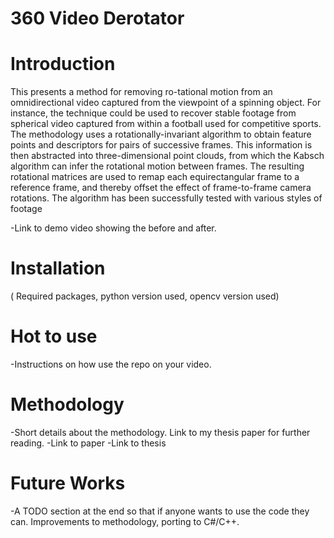 # 360 Video Derotator

# Introduction 
This presents a method for removing ro-tational motion from an omnidirectional video captured from the viewpoint of a spinning object. For instance, the technique
could be used to recover stable footage from spherical video captured from within a football used for competitive sports. The methodology uses a rotationally-invariant algorithm to obtain
feature points and descriptors for pairs of successive frames. This information is then abstracted into three-dimensional point clouds, from which the Kabsch algorithm can infer the rotational
motion between frames. The resulting rotational matrices are used to remap each equirectangular frame to a reference frame, and thereby offset the effect of frame-to-frame camera rotations.
The algorithm has been successfully tested with various styles of footage

-Link to demo video showing the before and after. 


# Installation
( Required packages, python version used, opencv version used)

# Hot to use
-Instructions on how use the repo on your video.  

# Methodology
-Short details about the methodology. Link to my thesis paper for further reading. 
-Link to paper
-Link to thesis

# Future Works
-A TODO section at the end so that if anyone wants to use the code they can. Improvements to methodology, porting to C#/C++.
